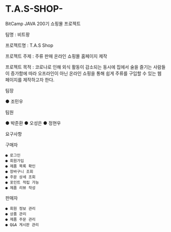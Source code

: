 # T.A.S-SHOP-
BitCamp JAVA 200기 쇼핑몰 프로젝트

팀명 : 비트팡

프로젝트명 : T.A.S Shop

프로젝트 주제 : 주류 판매 온라인 쇼핑몰 홈페이지 제작

프로젝트 목적 : 코로나로 인해 외식 활동이 감소되는 동시에 집에서 술을 즐기는 사람들이 증가함에 따라 오프라인이 아닌 온라인 쇼핑을 통해 쉽게 주류를 구입할 수 있는 웹 페이지를 제작하고자 한다.

팀장

  ● 조민우

팀원

  ● 박준환
  ● 오성은
  ● 정현우

요구사항

  구매자

    ● 로그인
    ● 회원가입
    ● 제품 목록 확인
    ● 장바구니 조회
    ● 주문 상세 조회
    ● 포인트 적립 가능
    ● 제품 리뷰 작성

  판매자

    ● 회원 정보 관리
    ● 상품 관리
    ● 제품 주문 관리
    ● Q&A 게시판 관리
